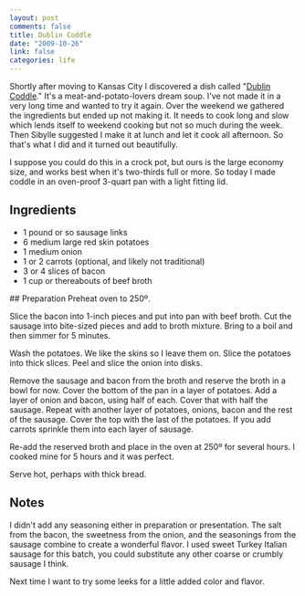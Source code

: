 ```yaml
--- 
layout: post
comments: false
title: Dublin Coddle
date: "2009-10-26"
link: false
categories: life
---
```

Shortly after moving to Kansas City I discovered a dish called "<a title="Dublin Coddle - Wikipedia" href="http://en.wikipedia.org/wiki/Coddle" target="_blank">Dublin Coddle</a>." It's a meat-and-potato-lovers dream soup. I've not made it in a very long time and wanted to try it again. Over the weekend we gathered the ingredients but ended up not making it. It needs to cook long and slow which lends itself to weekend cooking but not so much during the week. Then Sibylle suggested I make it at lunch and let it cook all afternoon. So that's what I did and it turned out beautifully.

I suppose you could do this in a crock pot, but ours is the large economy size, and works best when it's two-thirds full or more. So today I made coddle in an oven-proof 3-quart pan with a light fitting lid.
## Ingredients
<ul>
	<li>1 pound or so sausage links</li>
	<li>6 medium large red skin potatoes</li>
	<li>1 medium onion</li>
	<li>1 or 2 carrots (optional, and likely not traditional)</li>
	<li>3 or 4 slices of bacon</li>
	<li>1 cup or thereabouts of beef broth</li>
</ul>
## Preparation
Preheat oven to 250º.

Slice the bacon into 1-inch pieces and put into pan with beef broth. Cut the sausage into bite-sized pieces and add to broth mixture. Bring to a boil and then simmer for 5 minutes.

Wash the potatoes. We like the skins so I leave them on. Slice the potatoes into thick slices. Peel and slice the onion into disks.

Remove the sausage and bacon from the broth and reserve the broth in a bowl for now. Cover the bottom of the pan in a layer of potatoes. Add a layer of onion and bacon, using half of each. Cover that with half the sausage. Repeat with another layer of potatoes, onions, bacon and the rest of the sausage. Cover the top with the last of the potatoes. If you add carrots sprinkle them into each layer of sausage.

Re-add the reserved broth and place in the oven at 250º for several hours. I cooked mine for 5 hours and it was perfect.

Serve hot, perhaps with thick bread.
## Notes
I didn't add any seasoning either in preparation or presentation. The salt from the bacon, the sweetness from the onion, and the seasonings from the sausage combine to create a wonderful flavor. I used sweet Turkey Italian sausage for this batch, you could substitute any other coarse or crumbly sausage I think.

Next time I want to try some leeks for a little added color and flavor.
